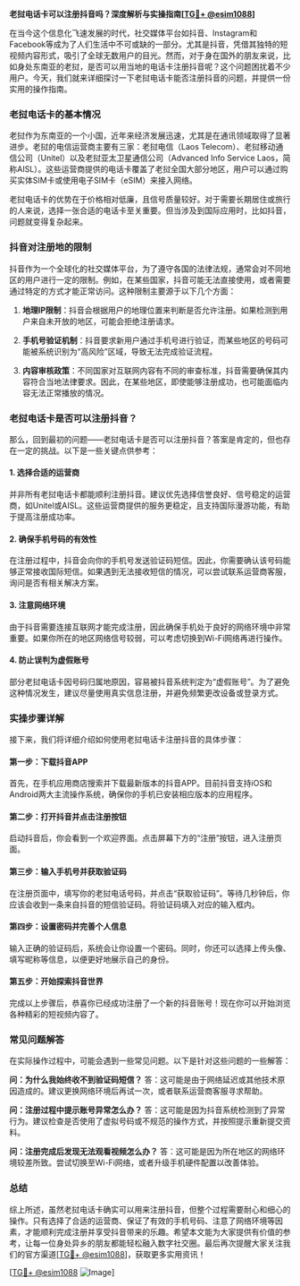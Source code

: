 **老挝电话卡可以注册抖音吗？深度解析与实操指南[[TG💪+ @esim1088](https://t.me/s/esim1088)]**

在当今这个信息化飞速发展的时代，社交媒体平台如抖音、Instagram和Facebook等成为了人们生活中不可或缺的一部分。尤其是抖音，凭借其独特的短视频内容形式，吸引了全球无数用户的目光。然而，对于身在国外的朋友来说，比如身处东南亚的老挝，是否可以用当地的电话卡注册抖音呢？这个问题困扰着不少用户。今天，我们就来详细探讨一下老挝电话卡能否注册抖音的问题，并提供一份实用的操作指南。

### 老挝电话卡的基本情况

老挝作为东南亚的一个小国，近年来经济发展迅速，尤其是在通讯领域取得了显著进步。老挝的电信运营商主要有三家：老挝电信（Laos Telecom）、老挝移动通信公司（Unitel）以及老挝亚太卫星通信公司（Advanced Info Service Laos，简称AISL）。这些运营商提供的电话卡覆盖了老挝全国大部分地区，用户可以通过购买实体SIM卡或使用电子SIM卡（eSIM）来接入网络。

老挝电话卡的优势在于价格相对低廉，且信号质量较好。对于需要长期居住或旅行的人来说，选择一张合适的电话卡至关重要。但当涉及到国际应用时，比如抖音，问题就变得复杂起来。

### 抖音对注册地的限制

抖音作为一个全球化的社交媒体平台，为了遵守各国的法律法规，通常会对不同地区的用户进行一定的限制。例如，在某些国家，抖音可能无法直接使用，或者需要通过特定的方式才能正常访问。这种限制主要源于以下几个方面：

1. **地理IP限制**：抖音会根据用户的地理位置来判断是否允许注册。如果检测到用户来自未开放的地区，可能会拒绝注册请求。
   
2. **手机号验证机制**：抖音要求新用户通过手机号进行验证，而某些地区的号码可能被系统识别为“高风险”区域，导致无法完成验证流程。

3. **内容审核政策**：不同国家对互联网内容有不同的审查标准，抖音需要确保其内容符合当地法律要求。因此，在某些地区，即使能够注册成功，也可能面临内容无法正常播放的情况。

### 老挝电话卡是否可以注册抖音？

那么，回到最初的问题——老挝电话卡是否可以注册抖音？答案是肯定的，但也存在一定的挑战。以下是一些关键点供参考：

#### 1. 选择合适的运营商
并非所有老挝电话卡都能顺利注册抖音。建议优先选择信誉良好、信号稳定的运营商，如Unitel或AISL。这些运营商提供的服务更稳定，且支持国际漫游功能，有助于提高注册成功率。

#### 2. 确保手机号码的有效性
在注册过程中，抖音会向你的手机号发送验证码短信。因此，你需要确认该号码能够正常接收国际短信。如果遇到无法接收短信的情况，可以尝试联系运营商客服，询问是否有相关解决方案。

#### 3. 注意网络环境
由于抖音需要连接互联网才能完成注册，因此确保手机处于良好的网络环境中非常重要。如果你所在的地区网络信号较弱，可以考虑切换到Wi-Fi网络再进行操作。

#### 4. 防止误判为虚假账号
部分老挝电话卡因号码归属地原因，容易被抖音系统判定为“虚假账号”。为了避免这种情况发生，建议尽量使用真实信息注册，并避免频繁更改设备或登录方式。

### 实操步骤详解

接下来，我们将详细介绍如何使用老挝电话卡注册抖音的具体步骤：

#### 第一步：下载抖音APP
首先，在手机应用商店搜索并下载最新版本的抖音APP。目前抖音支持iOS和Android两大主流操作系统，确保你的手机已安装相应版本的应用程序。

#### 第二步：打开抖音并点击注册按钮
启动抖音后，你会看到一个欢迎界面。点击屏幕下方的“注册”按钮，进入注册页面。

#### 第三步：输入手机号并获取验证码
在注册页面中，填写你的老挝电话号码，并点击“获取验证码”。等待几秒钟后，你应该会收到一条来自抖音的短信验证码。将验证码填入对应的输入框内。

#### 第四步：设置密码并完善个人信息
输入正确的验证码后，系统会让你设置一个密码。同时，你还可以选择上传头像、填写昵称等信息，以便更好地展示自己的身份。

#### 第五步：开始探索抖音世界
完成以上步骤后，恭喜你已经成功注册了一个新的抖音账号！现在你可以开始浏览各种精彩的短视频内容了。

### 常见问题解答

在实际操作过程中，可能会遇到一些常见问题。以下是针对这些问题的一些解答：

**问：为什么我始终收不到验证码短信？**
答：这可能是由于网络延迟或其他技术原因造成的。建议更换网络环境后再试一次，或者联系运营商客服寻求帮助。

**问：注册过程中提示账号异常怎么办？**
答：这可能是因为抖音系统检测到了异常行为。建议检查是否使用了虚拟号码或不规范的操作方式，并按照提示重新提交资料。

**问：注册完成后发现无法观看视频怎么办？**
答：这可能是因为所在地区的网络环境较差所致。尝试切换至Wi-Fi网络，或者升级手机硬件配置以改善体验。

### 总结

综上所述，虽然老挝电话卡确实可以用来注册抖音，但整个过程需要耐心和细心的操作。只有选择了合适的运营商、保证了有效的手机号码、注意了网络环境等因素，才能顺利完成注册并享受抖音带来的乐趣。希望本文能为大家提供有价值的参考，让每一位身处异乡的朋友都能轻松融入数字社交圈。最后再次提醒大家关注我们的官方渠道[[TG💪+ @esim1088](https://t.me/s/esim1088)]，获取更多实用资讯！

[[TG💪+ @esim1088](https://t.me/s/esim1088) ![Image](https://i.postimg.cc/4NQfJmqS/Snipaste-2025-05-13-00-14-12.png)]